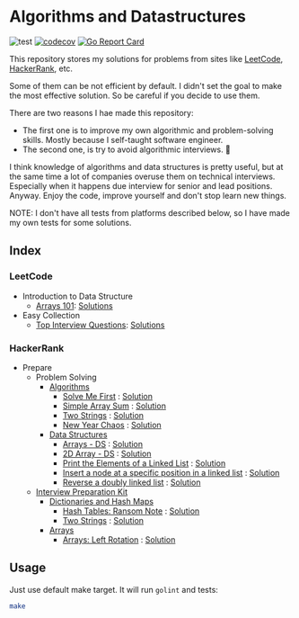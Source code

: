 # Algorithms and Datastructures

![test](https://github.com/idexter/algorithms-and-datastructures/workflows/test/badge.svg)
[![codecov](https://codecov.io/gh/idexter/algorithms-and-datastructures/branch/master/graph/badge.svg?token=LHA4hN5boC)](codecov)
[![Go Report Card](https://goreportcard.com/badge/github.com/idexter/algorithms-and-datastructures?master)](https://goreportcard.com/report/github.com/idexter/algorithms-and-datastructures)

This repository stores my solutions for problems from sites like [LeetCode](https://leetcode.com), [HackerRank](https://hackerrank.com), etc.

Some of them can be not efficient by default. I didn't set the goal to make the most effective solution. So be careful if you decide to use them.

There are two reasons I hae made this repository:
- The first one is to improve my own algorithmic and problem-solving skills. Mostly because I self-taught software engineer.
- The second one, is try to avoid algorithmic interviews. 🥲

I think knowledge of algorithms and data structures is pretty useful, but at the same time a lot of companies overuse them on technical interviews.
Especially when it happens due interview for senior and lead positions. Anyway. Enjoy the code, improve yourself and don't stop learn new things.

NOTE: I don't have all tests from platforms described below, so I have made my own tests for some solutions.

## Index

### LeetCode

- Introduction to Data Structure
    - [Arrays 101](https://leetcode.com/explore/learn/card/fun-with-arrays/): [Solutions](./leetcode/explore/learn/card/fun-with-arrays)
- Easy Collection
    - [Top Interview Questions](https://leetcode.com/explore/featured/card/top-interview-questions-easy/): [Solutions](./leetcode/explore/featured/card/top-interview-questions-easy)

### HackerRank

- Prepare
  - Problem Solving
    - [Algorithms](https://www.hackerrank.com/domains/algorithms)
      - [Solve Me First](https://www.hackerrank.com/challenges/solve-me-first/problem) : [Solution](./hackerrank/prepare/alogrithms/warm-up/solve_me_first.go) 
      - [Simple Array Sum](https://www.hackerrank.com/challenges/simple-array-sum/problem) : [Solution](./hackerrank/prepare/alogrithms/warm-up/simple_array_sum.go) 
      - [Two Strings](https://www.hackerrank.com/challenges/two-strings/problem) : [Solution](./hackerrank/prepare/alogrithms/strings/two_strings.go) 
      - [New Year Chaos](https://www.hackerrank.com/challenges/new-year-chaos/problem) : [Solution](./hackerrank/prepare/alogrithms/constructive-algorithms/new_year_chaos.go) 
    - [Data Structures](https://www.hackerrank.com/domains/data-structures)
      - [Arrays - DS](https://www.hackerrank.com/challenges/arrays-ds/problem) : [Solution](./hackerrank/prepare/data-structures/arrays/arrays_ds.go) 
      - [2D Array - DS](https://www.hackerrank.com/challenges/2d-array/problem) : [Solution](./hackerrank/prepare/data-structures/arrays/arrays_ds_2d.go)
      - [Print the Elements of a Linked List](https://www.hackerrank.com/challenges/print-the-elements-of-a-linked-list/problem) : [Solution](./hackerrank/prepare/data-structures/linked-lists/print_elements.go) 
      - [Insert a node at a specific position in a linked list](https://www.hackerrank.com/challenges/insert-a-node-at-a-specific-position-in-a-linked-list/problem) : [Solution](./hackerrank/prepare/data-structures/linked-lists/insert_node_at_position.go)
      - [Reverse a doubly linked list](https://www.hackerrank.com/challenges/reverse-a-doubly-linked-list/problem) : [Solution](./hackerrank/prepare/data-structures/linked-lists/reverse_doubly_linked_list.go)
  - [Interview Preparation Kit](https://www.hackerrank.com/interview/interview-preparation-kit)
    - [Dictionaries and Hash Maps](https://www.hackerrank.com/interview/interview-preparation-kit/dictionaries-hashmaps/challenges)
      - [Hash Tables: Ransom Note](https://www.hackerrank.com/challenges/ctci-ransom-note/problem) : [Solution](./hackerrank/prepare/interview-preparation-kit/dictionaries-and-hashmaps/hash_table_ransom_note.go)
      - [Two Strings](https://www.hackerrank.com/challenges/two-strings/problem) : [Solution](./hackerrank/prepare/alogrithms/strings/two_strings.go)
    - [Arrays](https://www.hackerrank.com/interview/interview-preparation-kit/arrays/challenges)
      - [Arrays: Left Rotation](https://www.hackerrank.com/challenges/ctci-array-left-rotation/problem) : [Solution](./hackerrank/prepare/data-structures/arrays/arrays_left_rotation.go)

## Usage

Just use default make target.
It will run `golint` and tests:

```bash
make
```
